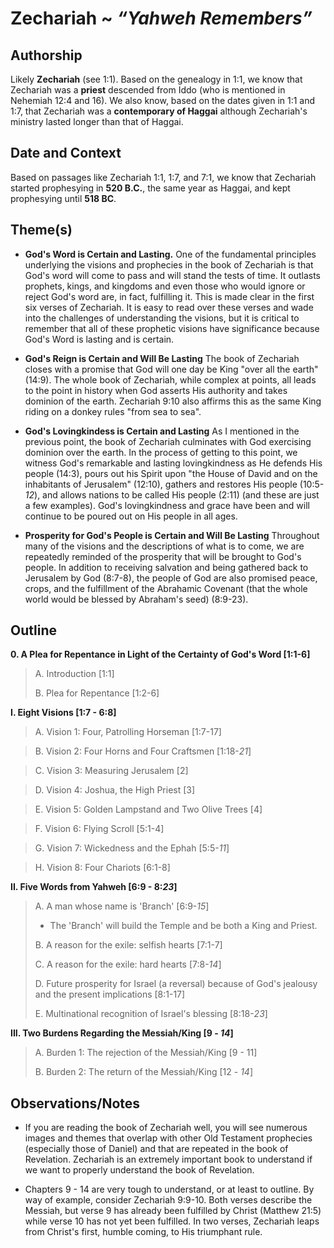 # Zechariah ~ *“Yahweh Remembers”*


## Authorship
Likely **Zechariah** (see 1:1). Based on the genealogy in 1:1, we know that Zechariah was a **priest** descended from Iddo (who is mentioned in Nehemiah 12:4 and 16). We also know, based on the dates given in 1:1 and 1:7, that Zechariah was a **contemporary of Haggai** although Zechariah's ministry lasted longer than that of Haggai.


## Date and Context
Based on passages like Zechariah 1:1, 1:7, and 7:1, we know that Zechariah started prophesying in **520 B.C.**, the same year as Haggai, and kept prophesying until **518 BC**.


## Theme(s)
- **God's Word is Certain and Lasting.** One of the fundamental principles underlying the visions and prophecies in the book of Zechariah is that God's word will come to pass and will stand the tests of time. It outlasts prophets, kings, and kingdoms and even those who would ignore or reject God's word are, in fact, fulfilling it. This is made clear in the first six verses of Zechariah. It is easy to read over these verses and wade into the challenges of understanding the visions, but it is critical to remember that all of these prophetic visions have significance because God's Word is lasting and is certain.

- **God's Reign is Certain and Will Be Lasting** The book of Zechariah closes with a promise that God will one day be King "over all the earth" (14:9). The whole book of Zechariah, while complex at points, all leads to the point in history when God asserts His authority and takes dominion of the earth. Zechariah 9:10 also affirms this as the same King riding on a donkey rules "from sea to sea".

- **God's Lovingkindess is Certain and Lasting** As I mentioned in the previous point, the book of Zechariah culminates with God exercising dominion over the earth. In the process of getting to this point, we witness God's remarkable and lasting lovingkindness as He defends His people (14:3), pours out his Spirit upon "the House of David and on the inhabitants of Jerusalem" (12:10), gathers and restores His people (10:5-*12*), and allows nations to be called His people (2:11) (and these are just a few examples). God's lovingkindness and grace have been and will continue to be poured out on His people in all ages.

- **Prosperity for God's People is Certain and Will Be Lasting** Throughout many of the visions and the descriptions of what is to come, we are repeatedly reminded of the prosperity that will be brought to God's people. In addition to receiving salvation and being gathered back to Jerusalem by God (8:7-8), the people of God are also promised peace, crops, and the fulfillment of the Abrahamic Covenant (that the whole world would be blessed by Abraham's seed) (8:9-23).

## Outline
**0. A Plea for Repentance in Light of the Certainty of God's Word  [1:1-6]**

  > A. Introduction  [1:1]
  > 
  > B. Plea for Repentance  [1:2-6]

**I. Eight Visions  [1:7 - 6:8]**

  > A. Vision 1: Four, Patrolling Horseman  [1:7-17]

  > B. Vision 2: Four Horns and Four Craftsmen  [1:18-*21*]

  > C. Vision 3: Measuring Jerusalem  [2]

  > D. Vision 4: Joshua, the High Priest  [3]

  > E. Vision 5: Golden Lampstand and Two Olive Trees  [4]

  > F. Vision 6: Flying Scroll  [5:1-4]

  > G. Vision 7: Wickedness and the Ephah  [5:5-*11*]

  > H. Vision 8: Four Chariots  [6:1-8]


**II. Five Words from Yahweh  [6:9 - 8:*23*]**

  > A. A man whose name is 'Branch'  [6:9-*15*]
  > 
  >   - The 'Branch' will build the Temple and be both a King and Priest.
  > 
  > B. A reason for the exile: selfish hearts  [7:1-7]
  > 
  > C. A reason for the exile: hard hearts  [7:8-*14*]
  > 
  > D. Future prosperity for Israel (a reversal) because of God's jealousy and the present implications  [8:1-17]
  > 
  > E. Multinational recognition of Israel's blessing  [8:18-*23*]

**III. Two Burdens Regarding the Messiah/King  [9 - *14*]**

  > A. Burden 1: The rejection of the Messiah/King  [9 - 11]
  > 
  > B. Burden 2: The return of the Messiah/King  [12 - *14*]


## Observations/Notes
  - If you are reading the book of Zechariah well, you will see numerous images and themes that overlap with other Old Testament prophecies (especially those of Daniel) and that are repeated in the book of Revelation. Zechariah is an extremely important book to understand if we want to properly understand the book of Revelation.

  - Chapters 9 - 14 are very tough to understand, or at least to outline. By way of example, consider Zechariah 9:9-10. Both verses describe the Messiah, but verse 9 has already been fulfilled by Christ (Matthew 21:5) while verse 10 has not yet been fulfilled. In two verses, Zechariah leaps from Christ's first, humble coming, to His triumphant rule.
